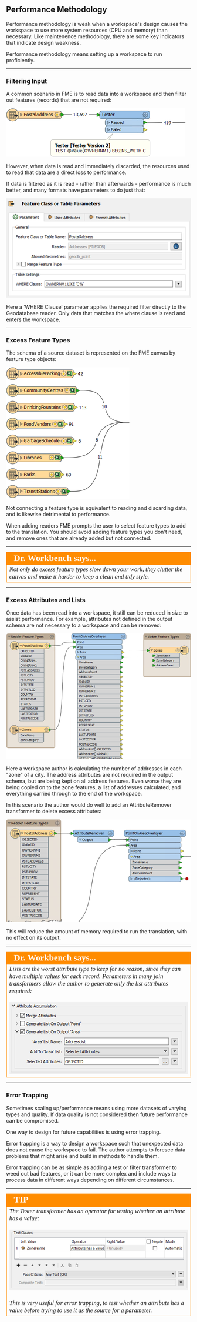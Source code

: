 ## Performance Methodology ##

Performance methodology is weak when a workspace's design causes the workspace to use more system resources (CPU and memory) than necessary. Like maintenence methodology, there are some key indicators that indicate design weakness.

Performance methodology means setting up a workspace to run proficiently.


---

### Filtering Input ###

A common scenario in FME is to read data into a workspace and then filter out features (records) that are not required:

![](./Images/Img5.039.DataFilterTester.png) 

However, when data is read and immediately discarded, the resources used to read that data are a direct loss to performance. 

If data is filtered as it is read - rather than afterwards - performance is much better, and many formats have parameters to do just that: 

![](./Images/Img5.040.DataFilterSQLWhere.png)

Here a ‘WHERE Clause’ parameter applies the required filter directly to the Geodatabase reader. Only data that matches the where clause is read and enters the workspace. 

---

### Excess Feature Types ###

The schema of a source dataset is represented on the FME canvas by feature type objects:

![](./Images/Img5.041.ExcessFeatureTypes.png)

Not connecting a feature type is equivalent to reading and discarding data, and is likewise detrimental to performance. 

When adding readers FME prompts the user to select feature types to add to the translation. You should avoid adding feature types you don't need, and remove ones that are already added but not connected. 

---

<!--Person X Says Section-->

<table style="border-spacing: 0px">
<tr>
<td style="vertical-align:middle;background-color:darkorange;border: 2px solid darkorange">
<i class="fa fa-quote-left fa-lg fa-pull-left fa-fw" style="color:white;padding-right: 12px;vertical-align:text-top"></i>
<span style="color:white;font-size:x-large;font-weight: bold;font-family:serif">Dr. Workbench says...</span>
</td>
</tr>

<tr>
<td style="border: 1px solid darkorange">
<span style="font-family:serif; font-style:italic; font-size:larger">
Not only do excess feature types slow down your work, they clutter the canvas and make it harder to keep a clean and tidy style.
</span>
</td>
</tr>
</table>

---

### Excess Attributes and Lists ###

Once data has been read into a workspace, it still can be reduced in size to assist performance. For example, attributes not defined in the output schema are not necessary to a workspace and can be removed:

![](./Images/Img5.042.ExcessAttrs.png)

Here a workspace author is calculating the number of addresses in each "zone" of a city. The address attributes are not required in the output schema, but are being kept on all address features. Even worse they are being copied on to the zone features, a list of addresses calculated, and everything carried through to the end of the workspace.

In this scenario the author would do well to add an AttributeRemover transformer to delete excess attributes:

![](./Images/Img5.043.RemoveExcessAttrs.png)

This will reduce the amount of memory required to run the translation, with no effect on its output.

---

<!--Person X Says Section-->

<table style="border-spacing: 0px">
<tr>
<td style="vertical-align:middle;background-color:darkorange;border: 2px solid darkorange">
<i class="fa fa-quote-left fa-lg fa-pull-left fa-fw" style="color:white;padding-right: 12px;vertical-align:text-top"></i>
<span style="color:white;font-size:x-large;font-weight: bold;font-family:serif">Dr. Workbench says...</span>
</td>
</tr>

<tr>
<td style="border: 1px solid darkorange">
<span style="font-family:serif; font-style:italic; font-size:larger">
Lists are the worst attribute type to keep for no reason, since they can have multiple values for each record. Parameters in many join transformers allow the author to generate only the list attributes required:
<br><br><img src="./Images/Img5.044.MinimalListCreation.png">
</span>
</td>
</tr>
</table>

---

### Error Trapping ###

Sometimes scaling up/performance means using more datasets of varying types and quality. If data quality is not considered then future performance can be compromised.

One way to design for future capabilities is using error trapping.

Error trapping is a way to design a workspace such that unexpected data does not cause the workspace to fail. The author attempts to foresee data problems that might arise and build in methods to handle them.

Error trapping can be as simple as adding a test or filter transformer to weed out bad features, or it can be more complex and include ways to process data in different ways depending on different circumstances.

---

<!--Tip Section--> 

<table style="border-spacing: 0px">
<tr>
<td style="vertical-align:middle;background-color:darkorange;border: 2px solid darkorange">
<i class="fa fa-info-circle fa-lg fa-pull-left fa-fw" style="color:white;padding-right: 12px;vertical-align:text-top"></i>
<span style="color:white;font-size:x-large;font-weight: bold;font-family:serif">TIP</span>
</td>
</tr>

<tr>
<td style="border: 1px solid darkorange">
<span style="font-family:serif; font-style:italic; font-size:larger">
The Tester transformer has an operator for testing whether an attribute has a value:
<br><br><img src="./Images/Img5.045.TesterHasValueParameter.png">
<br><br>This is very useful for error trapping, to test whether an attribute has a value before trying to use it as the source for a parameter.

</span>
</td>
</tr>
</table>
